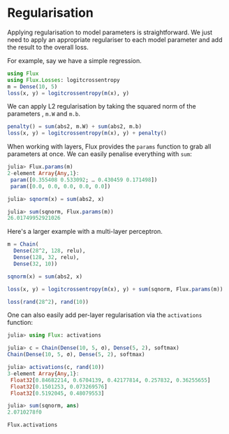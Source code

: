 # Regularisation

Applying regularisation to model parameters is straightforward. We just need to
apply an appropriate regulariser to each model parameter and
add the result to the overall loss.

For example, say we have a simple regression.

```julia
using Flux
using Flux.Losses: logitcrossentropy
m = Dense(10, 5)
loss(x, y) = logitcrossentropy(m(x), y)
```

We can apply L2 regularisation by taking the squared norm of the parameters , `m.W` and `m.b`.

```julia
penalty() = sum(abs2, m.W) + sum(abs2, m.b)
loss(x, y) = logitcrossentropy(m(x), y) + penalty()
```

When working with layers, Flux provides the `params` function to grab all
parameters at once. We can easily penalise everything with `sum`:

```julia
julia> Flux.params(m)
2-element Array{Any,1}:
 param([0.355408 0.533092; … 0.430459 0.171498])
 param([0.0, 0.0, 0.0, 0.0, 0.0])

julia> sqnorm(x) = sum(abs2, x)

julia> sum(sqnorm, Flux.params(m))
26.01749952921026
```

Here's a larger example with a multi-layer perceptron.

```julia
m = Chain(
  Dense(28^2, 128, relu),
  Dense(128, 32, relu),
  Dense(32, 10))

sqnorm(x) = sum(abs2, x)

loss(x, y) = logitcrossentropy(m(x), y) + sum(sqnorm, Flux.params(m))

loss(rand(28^2), rand(10))
```

One can also easily add per-layer regularisation via the `activations` function:

```julia
julia> using Flux: activations

julia> c = Chain(Dense(10, 5, σ), Dense(5, 2), softmax)
Chain(Dense(10, 5, σ), Dense(5, 2), softmax)

julia> activations(c, rand(10))
3-element Array{Any,1}:
 Float32[0.84682214, 0.6704139, 0.42177814, 0.257832, 0.36255655]
 Float32[0.1501253, 0.073269576]                                 
 Float32[0.5192045, 0.48079553]                                  

julia> sum(sqnorm, ans)
2.0710278f0
```

```@docs
Flux.activations
```
